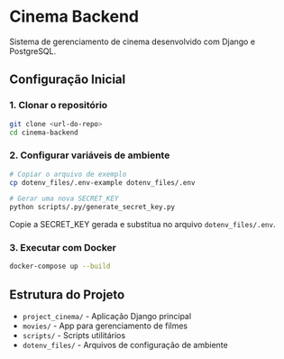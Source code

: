 # Cinema Backend

Sistema de gerenciamento de cinema desenvolvido com Django e PostgreSQL.

## Configuração Inicial

### 1. Clonar o repositório
```bash
git clone <url-do-repo>
cd cinema-backend
```

### 2. Configurar variáveis de ambiente
```bash
# Copiar o arquivo de exemplo
cp dotenv_files/.env-example dotenv_files/.env

# Gerar uma nova SECRET_KEY
python scripts/.py/generate_secret_key.py
```

Copie a SECRET_KEY gerada e substitua no arquivo `dotenv_files/.env`.

### 3. Executar com Docker
```bash
docker-compose up --build
```

## Estrutura do Projeto

- `project_cinema/` - Aplicação Django principal
- `movies/` - App para gerenciamento de filmes
- `scripts/` - Scripts utilitários
- `dotenv_files/` - Arquivos de configuração de ambiente
